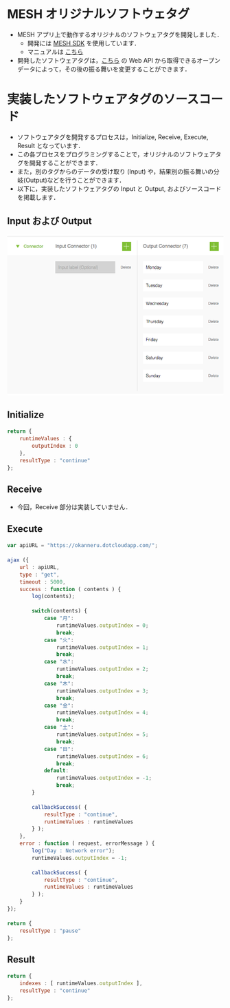 # MESH オリジナルソフトウェタグ
* MESH アプリ上で動作するオリジナルのソフトウェアタグを開発しました．
  * 開発には [MESH SDK](https://meshprj.com/sdk/) を使用しています．
  * マニュアルは [こちら](https://meshprj.com/sdk/doc/)
* 開発したソフトウェアタグは，[こちら](http://example.com) の Web API から取得できるオープンデータによって，その後の振る舞いを変更することができます．

# 実装したソフトウェアタグのソースコード
* ソフトウェアタグを開発するプロセスは，Initialize, Receive, Execute, Result となっています．
* この各プロセスをプログラミングすることで，オリジナルのソフトウェアタグを開発することができます．
* また，別のタグからのデータの受け取り (Input) や，結果別の振る舞いの分岐(Output)などを行うことができます．
* 以下に，実装したソフトウェアタグの Input と Output, およびソースコードを掲載します．

## Input および Output
![タグの Input と Output](https://github.com/jphacks/KB_06/blob/software_readme/Promotion/Images/Dev_Software/mesh%20originaltag_input_output.png "タグの Input と Output")


## Initialize
```javascript
return {
	runtimeValues : {
		outputIndex : 0
	},
	resultType : "continue"
};
```

## Receive
* 今回，Receive 部分は実装していません．

## Execute
```javascript
var apiURL = "https://okanneru.dotcloudapp.com/";

ajax ({
	url : apiURL,
	type : "get",
	timeout : 5000,
	success : function ( contents ) {
		log(contents);

		switch(contents) {
			case "月":
				runtimeValues.outputIndex = 0;
				break;
			case "火":
				runtimeValues.outputIndex = 1;
				break;
			case "水":
				runtimeValues.outputIndex = 2;
				break;
			case "木":
				runtimeValues.outputIndex = 3;
				break;
			case "金":
				runtimeValues.outputIndex = 4;
				break;
			case "土":
				runtimeValues.outputIndex = 5;
				break;
			case "日":
				runtimeValues.outputIndex = 6;
				break;
			default:
				runtimeValues.outputIndex = -1;
				break;
		}

		callbackSuccess( {
			resultType : "continue",
			runtimeValues : runtimeValues
		} );
	},
	error : function ( request, errorMessage ) {
		log("Day : Network error");
		runtimeValues.outputIndex = -1;

		callbackSuccess( {
			resultType : "continue",
			runtimeValues : runtimeValues
		} );
	}
});

return {
	resultType : "pause"
};
```

## Result
```javascript
return {
	indexes : [ runtimeValues.outputIndex ],
	resultType : "continue"
};
```
